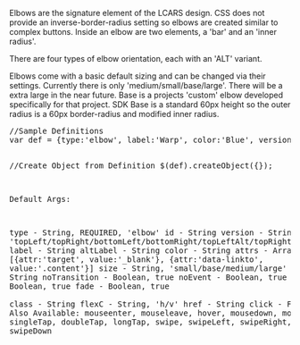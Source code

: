 <p>Elbows are the signature element of the LCARS design.  CSS does not provide an inverse-border-radius setting so elbows are created similar to complex buttons.  Inside an elbow are two elements, a 'bar' and an 'inner radius'.</p>

<p>There are four types of elbow orientation, each with an 'ALT' variant.</p>

<p>Elbows come with a basic default sizing and can be changed via their settings.  Currently there is only 'medium/small/base/large'.  There will be a extra large in the near future. Base is a projects 'custom' elbow developed specifically for that project.  SDK Base is a standard 60px height so the outer radius is a 60px border-radius and modified inner radius.</p>

</div>
<pre class="code hidden">
//Sample Definitions
var def = {type:'elbow', label:'Warp', color:'Blue', version:'bottomLeft', click:gotoWarp, tap:gotoWarp}

//Create Object from Definition
$(def).createObject({});
 
Default Args:

 type			- String, REQUIRED, 'elbow'
 id			- String
 version		- String, 'topLeft/topRight/bottomLeft/bottomRight/topLeftAlt/topRightAlt/bottomLeftAlt/bottomRightAlt/
 label			- String
 altLabel		- String
 color			- String
 attrs			- Array, [{attr:'target', value:'_blank'}, {attr:'data-linkto', value:'.content'}]
 size			- String, 'small/base/medium/large'
 state			- String
 noTransition		- Boolean, true
 noEvent		- Boolean, true
 hidden			- Boolean, true
 fade			- Boolean, true			
 class			- String
 flexC			- String, 'h/v'
 href			- String
 click			- Function
 			- Also Available: mouseenter, mouseleave, hover, mousedown, mouseup, tap, singleTap, doubleTap, longTap, swipe, swipeLeft, swipeRight, swipeUp, swipeDown


</pre>
